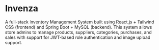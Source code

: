 # Invenza
A full-stack Inventory Management System built using React.js + Tailwind CSS (frontend) and Spring Boot + MySQL (backend). This system allows store admins to manage products, suppliers, categories, purchases, and sales with support for JWT-based role authentication and image upload support.
